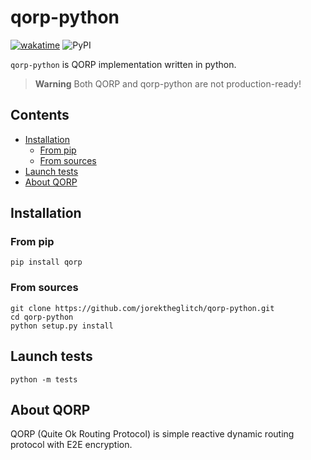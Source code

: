 # qorp-python

[![wakatime](https://wakatime.com/badge/github/jorektheglitch/qorp-python.svg)](https://wakatime.com/badge/github/jorektheglitch/qorp-python)
![PyPI](https://img.shields.io/pypi/v/qorp)

`qorp-python` is QORP implementation written in python.

> **Warning**
> Both QORP and qorp-python are not production-ready!

## Contents

- [Installation](#installation)
  - [From pip](#from-pip)
  - [From sources](#from-sources)
- [Launch tests](#launch-tests)
- [About QORP](#about-qorp)

## Installation

### From pip

```shell
pip install qorp
```

### From sources

```shell
git clone https://github.com/jorektheglitch/qorp-python.git
cd qorp-python
python setup.py install
```

## Launch tests

```shell
python -m tests
```

## About QORP

QORP (Quite Ok Routing Protocol) is simple reactive dynamic routing protocol with E2E encryption.
